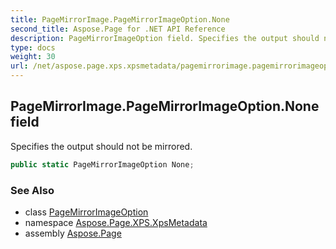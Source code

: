 ```yaml
---
title: PageMirrorImage.PageMirrorImageOption.None
second_title: Aspose.Page for .NET API Reference
description: PageMirrorImageOption field. Specifies the output should not be mirrored
type: docs
weight: 30
url: /net/aspose.page.xps.xpsmetadata/pagemirrorimage.pagemirrorimageoption/none/
---
```

## PageMirrorImage.PageMirrorImageOption.None field

Specifies the output should not be mirrored.

```csharp
public static PageMirrorImageOption None;
```

### See Also

* class [PageMirrorImageOption](../)
* namespace [Aspose.Page.XPS.XpsMetadata](../../pagemirrorimage.pagemirrorimageoption/)
* assembly [Aspose.Page](../../../)


